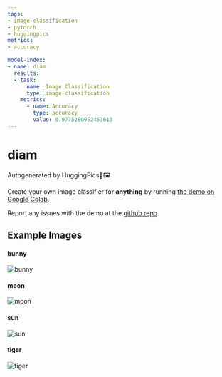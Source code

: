 ```yaml
---
tags:
- image-classification
- pytorch
- huggingpics
metrics:
- accuracy

model-index:
- name: diam
  results:
  - task:
      name: Image Classification
      type: image-classification
    metrics:
      - name: Accuracy
        type: accuracy
        value: 0.9775280952453613
---
```


# diam


Autogenerated by HuggingPics🤗🖼️

Create your own image classifier for **anything** by running [the demo on Google Colab](https://colab.research.google.com/github/nateraw/huggingpics/blob/main/HuggingPics.ipynb).

Report any issues with the demo at the [github repo](https://github.com/nateraw/huggingpics).


## Example Images


#### bunny

![bunny](images/bunny.jpg)

#### moon

![moon](images/moon.jpg)

#### sun

![sun](images/sun.jpg)

#### tiger

![tiger](images/tiger.jpg)
